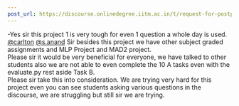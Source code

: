 ```yaml
---
post_url: https://discourse.onlinedegree.iitm.ac.in/t/request-for-postponing-the-project-1-deadline-official-response-extended/166866/19
---
```

-Yes sir this project 1 is very tough for even 1 question a whole day is used.  
[@carlton](/u/carlton) [@s.anand](/u/s.anand) Sir besides this project we have other subject graded assignments and MLP Project and MAD2 project.  
Please sir it would be very beneficial for everyone, we have talked to other students also we are not able to even complete the 10 A tasks even with the evaluate.py rest aside Task B.  
Please sir take this into consideration. We are trying very hard for this project even you can see students asking various questions in the discourse, we are struggling but still sir we are trying.